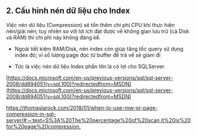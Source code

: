 
## 2. Cấu hình nén dữ liệu cho Index

Việc nén dữ liệu (Compression) sẽ tốn thêm chi phí CPU khi thực hiện nén/giải nén; tuy nhiên so với lợi ích đạt được về không gian lưu trữ (cả Disk và RAM) thì chi phí này không đáng kể.

* Ngoài tiết kiệm RAM/Disk, nén index còn giúp tăng tốc query sử dụng index đó; vì số lượng page đọc từ buffer để trả về sẽ giảm đi

* Tức là việc nén dữ liệu Index phần lớn là có lợi cho SQLServer.

[https://docs.microsoft.com/en-us/previous-versions/sql/sql-server-2008/dd894051(v=sql.100)?redirectedfrom=MSDN](https://docs.microsoft.com/en-us/previous-versions/sql/sql-server-2008/dd894051(v=sql.100)?redirectedfrom=MSDN)

<https://thomaslarock.com/2018/01/when-to-use-row-or-page-compression-in-sql-server/#:~:text=S%3A%20The%20percentage%20of%20scan,it%20is%20for%20page%20compression.>